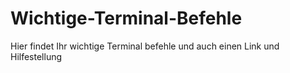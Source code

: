 # Wichtige-Terminal-Befehle
Hier findet Ihr wichtige Terminal befehle und auch einen Link und Hilfestellung
